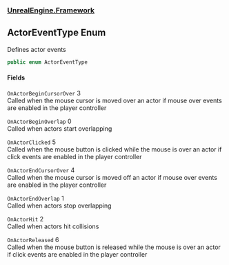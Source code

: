 ### [UnrealEngine.Framework](UnrealEngine_Framework.md 'UnrealEngine.Framework')
## ActorEventType Enum
Defines actor events  
```csharp
public enum ActorEventType

```
#### Fields
<a name='UnrealEngine_Framework_ActorEventType_OnActorBeginCursorOver'></a>
`OnActorBeginCursorOver` 3  
Called when the mouse cursor is moved over an actor if mouse over events are enabled in the player controller  
  
<a name='UnrealEngine_Framework_ActorEventType_OnActorBeginOverlap'></a>
`OnActorBeginOverlap` 0  
Called when actors start overlapping  
  
<a name='UnrealEngine_Framework_ActorEventType_OnActorClicked'></a>
`OnActorClicked` 5  
Called when the mouse button is clicked while the mouse is over an actor if click events are enabled in the player controller  
  
<a name='UnrealEngine_Framework_ActorEventType_OnActorEndCursorOver'></a>
`OnActorEndCursorOver` 4  
Called when the mouse cursor is moved off an actor if mouse over events are enabled in the player controller  
  
<a name='UnrealEngine_Framework_ActorEventType_OnActorEndOverlap'></a>
`OnActorEndOverlap` 1  
Called when actors stop overlapping  
  
<a name='UnrealEngine_Framework_ActorEventType_OnActorHit'></a>
`OnActorHit` 2  
Called when actors hit collisions  
  
<a name='UnrealEngine_Framework_ActorEventType_OnActorReleased'></a>
`OnActorReleased` 6  
Called when the mouse button is released while the mouse is over an actor if click events are enabled in the player controller  
  
